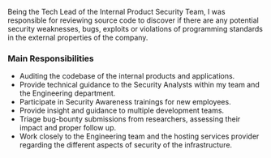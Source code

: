 Being the Tech Lead of the Internal Product Security Team, I was responsible for reviewing source code to discover if there are any potential security weaknesses, bugs, exploits or violations of programming standards in the external properties of the company.


### Main Responsibilities
- Auditing the codebase of the internal products and applications.
- Provide technical guidance to the Security Analysts within my team and the Engineering department.
- Participate in Security Awareness trainings for new employees.
- Provide insight and guidance to multiple development teams.
- Triage bug-bounty submissions from researchers, assessing their impact and proper follow up.
- Work closely to the Engineering team and the hosting services provider regarding the different aspects of security of the infrastructure.